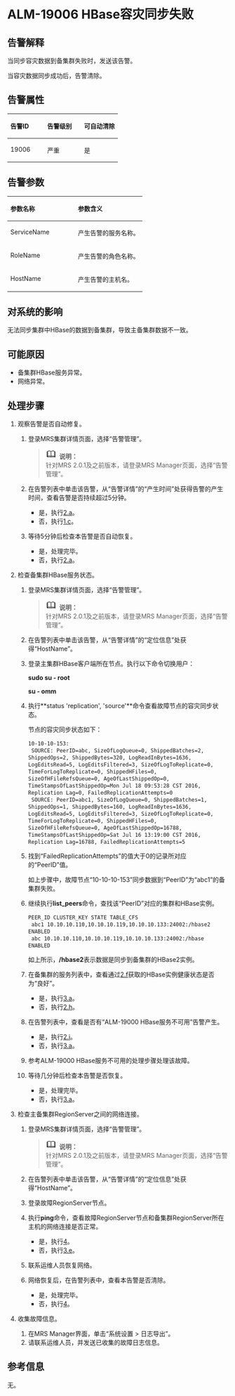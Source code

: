 # ALM-19006 HBase容灾同步失败<a name="ZH-CN_TOPIC_0191883111"></a>

## 告警解释<a name="zh-cn_topic_0191813928_section18389930"></a>

当同步容灾数据到备集群失败时，发送该告警。

当容灾数据同步成功后，告警清除。

## 告警属性<a name="zh-cn_topic_0191813928_section31291646"></a>

<a name="zh-cn_topic_0191813928_table57434139"></a>
<table><thead align="left"><tr id="zh-cn_topic_0191813928_row461342"><th class="cellrowborder" valign="top" width="33.33333333333333%" id="mcps1.1.4.1.1"><p id="zh-cn_topic_0191813928_p37368736"><a name="zh-cn_topic_0191813928_p37368736"></a><a name="zh-cn_topic_0191813928_p37368736"></a>告警ID</p>
</th>
<th class="cellrowborder" valign="top" width="33.33333333333333%" id="mcps1.1.4.1.2"><p id="zh-cn_topic_0191813928_p6968762"><a name="zh-cn_topic_0191813928_p6968762"></a><a name="zh-cn_topic_0191813928_p6968762"></a>告警级别</p>
</th>
<th class="cellrowborder" valign="top" width="33.33333333333333%" id="mcps1.1.4.1.3"><p id="zh-cn_topic_0191813928_p27598869"><a name="zh-cn_topic_0191813928_p27598869"></a><a name="zh-cn_topic_0191813928_p27598869"></a>可自动清除</p>
</th>
</tr>
</thead>
<tbody><tr id="zh-cn_topic_0191813928_row20915929"><td class="cellrowborder" valign="top" width="33.33333333333333%" headers="mcps1.1.4.1.1 "><p id="zh-cn_topic_0191813928_p16468652"><a name="zh-cn_topic_0191813928_p16468652"></a><a name="zh-cn_topic_0191813928_p16468652"></a>19006</p>
</td>
<td class="cellrowborder" valign="top" width="33.33333333333333%" headers="mcps1.1.4.1.2 "><p id="zh-cn_topic_0191813928_p58892473"><a name="zh-cn_topic_0191813928_p58892473"></a><a name="zh-cn_topic_0191813928_p58892473"></a>严重</p>
</td>
<td class="cellrowborder" valign="top" width="33.33333333333333%" headers="mcps1.1.4.1.3 "><p id="zh-cn_topic_0191813928_p5560998"><a name="zh-cn_topic_0191813928_p5560998"></a><a name="zh-cn_topic_0191813928_p5560998"></a>是</p>
</td>
</tr>
</tbody>
</table>

## 告警参数<a name="zh-cn_topic_0191813928_section13189358"></a>

<a name="zh-cn_topic_0191813928_table47787675"></a>
<table><thead align="left"><tr id="zh-cn_topic_0191813928_row20947391"><th class="cellrowborder" valign="top" width="50%" id="mcps1.1.3.1.1"><p id="zh-cn_topic_0191813928_p19017142"><a name="zh-cn_topic_0191813928_p19017142"></a><a name="zh-cn_topic_0191813928_p19017142"></a>参数名称</p>
</th>
<th class="cellrowborder" valign="top" width="50%" id="mcps1.1.3.1.2"><p id="zh-cn_topic_0191813928_p63993496"><a name="zh-cn_topic_0191813928_p63993496"></a><a name="zh-cn_topic_0191813928_p63993496"></a>参数含义</p>
</th>
</tr>
</thead>
<tbody><tr id="zh-cn_topic_0191813928_row16090703"><td class="cellrowborder" valign="top" width="50%" headers="mcps1.1.3.1.1 "><p id="zh-cn_topic_0191813928_p28278595"><a name="zh-cn_topic_0191813928_p28278595"></a><a name="zh-cn_topic_0191813928_p28278595"></a>ServiceName</p>
</td>
<td class="cellrowborder" valign="top" width="50%" headers="mcps1.1.3.1.2 "><p id="zh-cn_topic_0191813928_p8864859"><a name="zh-cn_topic_0191813928_p8864859"></a><a name="zh-cn_topic_0191813928_p8864859"></a>产生告警的服务名称。</p>
</td>
</tr>
<tr id="zh-cn_topic_0191813928_row12674872"><td class="cellrowborder" valign="top" width="50%" headers="mcps1.1.3.1.1 "><p id="zh-cn_topic_0191813928_p20031746"><a name="zh-cn_topic_0191813928_p20031746"></a><a name="zh-cn_topic_0191813928_p20031746"></a>RoleName</p>
</td>
<td class="cellrowborder" valign="top" width="50%" headers="mcps1.1.3.1.2 "><p id="zh-cn_topic_0191813928_p11958757"><a name="zh-cn_topic_0191813928_p11958757"></a><a name="zh-cn_topic_0191813928_p11958757"></a>产生告警的角色名称。</p>
</td>
</tr>
<tr id="zh-cn_topic_0191813928_row40519951"><td class="cellrowborder" valign="top" width="50%" headers="mcps1.1.3.1.1 "><p id="zh-cn_topic_0191813928_p60890569"><a name="zh-cn_topic_0191813928_p60890569"></a><a name="zh-cn_topic_0191813928_p60890569"></a>HostName</p>
</td>
<td class="cellrowborder" valign="top" width="50%" headers="mcps1.1.3.1.2 "><p id="zh-cn_topic_0191813928_p33189039"><a name="zh-cn_topic_0191813928_p33189039"></a><a name="zh-cn_topic_0191813928_p33189039"></a>产生告警的主机名。</p>
</td>
</tr>
</tbody>
</table>

## 对系统的影响<a name="zh-cn_topic_0191813928_section51595365"></a>

无法同步集群中HBase的数据到备集群，导致主备集群数据不一致。

## 可能原因<a name="zh-cn_topic_0191813928_section61705107"></a>

-   备集群HBase服务异常。
-   网络异常。

## 处理步骤<a name="zh-cn_topic_0191813928_section18475057"></a>

1.  观察告警是否自动修复。
    1.  登录MRS集群详情页面，选择“告警管理”。

        >![](public_sys-resources/icon-note.gif) **说明：**   
        >针对MRS 2.0.1及之前版本，请登录MRS Manager页面，选择“告警管理”。  

    2.  在告警列表中单击该告警，从“告警详情”的“产生时间”处获得告警的产生时间，查看告警是否持续超过5分钟。
        -   是，执行[2.a](#zh-cn_topic_0191813928_li1255962015108)。
        -   否，执行[1.c](#zh-cn_topic_0191813928_step3)。

    3.  <a name="zh-cn_topic_0191813928_step3"></a>等待5分钟后检查本告警是否自动恢复。
        -   是，处理完毕。
        -   否，执行[2.a](#zh-cn_topic_0191813928_li1255962015108)。

2.  检查备集群HBase服务状态。
    1.  <a name="zh-cn_topic_0191813928_li1255962015108"></a>登录MRS集群详情页面，选择“告警管理”。

        >![](public_sys-resources/icon-note.gif) **说明：**   
        >针对MRS 2.0.1及之前版本，请登录MRS Manager页面，选择“告警管理”。  

    2.  在告警列表中单击该告警，从“告警详情”的“定位信息”处获得“HostName”。
    3.  登录主集群HBase客户端所在节点。执行以下命令切换用户：

        **sudo su - root**

        **su - omm**

    4.  执行**status 'replication', 'source'**命令查看故障节点的容灾同步状态。

        节点的容灾同步状态如下：

        ```
        10-10-10-153: 
         SOURCE: PeerID=abc, SizeOfLogQueue=0, ShippedBatches=2, ShippedOps=2, ShippedBytes=320, LogReadInBytes=1636, LogEditsRead=5, LogEditsFiltered=3, SizeOfLogToReplicate=0, TimeForLogToReplicate=0, ShippedHFiles=0, SizeOfHFileRefsQueue=0, AgeOfLastShippedOp=0, TimeStampsOfLastShippedOp=Mon Jul 18 09:53:28 CST 2016, Replication Lag=0, FailedReplicationAttempts=0 
         SOURCE: PeerID=abc1, SizeOfLogQueue=0, ShippedBatches=1, ShippedOps=1, ShippedBytes=160, LogReadInBytes=1636, LogEditsRead=5, LogEditsFiltered=3, SizeOfLogToReplicate=0, TimeForLogToReplicate=0, ShippedHFiles=0, SizeOfHFileRefsQueue=0, AgeOfLastShippedOp=16788, TimeStampsOfLastShippedOp=Sat Jul 16 13:19:00 CST 2016, Replication Lag=16788, FailedReplicationAttempts=5
        ```

    5.  找到“FailedReplicationAttempts”的值大于0的记录所对应的“PeerID”值。

        如上步骤中，故障节点“10-10-10-153”同步数据到“PeerID”为“abc1”的备集群失败。

    6.  <a name="zh-cn_topic_0191813928_peerid"></a>继续执行**list\_peers**命令，查找该“PeerID”对应的集群和HBase实例。

        ```
        PEER_ID CLUSTER_KEY STATE TABLE_CFS 
         abc1 10.10.10.110,10.10.10.119,10.10.10.133:24002:/hbase2 ENABLED  
         abc 10.10.10.110,10.10.10.119,10.10.10.133:24002:/hbase ENABLED 
        ```

        如上所示，**/hbase2**表示数据是同步到备集群的HBase2实例。

    7.  在备集群的服务列表中，查看通过[2.f](#zh-cn_topic_0191813928_peerid)获取的HBase实例健康状态是否为“良好”。
        -   是，执行[3.a](#zh-cn_topic_0191813928_li594194191119)。
        -   否，执行[2.h](#zh-cn_topic_0191813928_alm-19000)。

    8.  <a name="zh-cn_topic_0191813928_alm-19000"></a>在告警列表中，查看是否有“ALM-19000 HBase服务不可用”告警产生。
        -   是，执行[2.i](#zh-cn_topic_0191813928_aalm-19006_mmccppss_process)。
        -   否，执行[3.a](#zh-cn_topic_0191813928_li594194191119)。

    9.  <a name="zh-cn_topic_0191813928_aalm-19006_mmccppss_process"></a>参考ALM-19000 HBase服务不可用的处理步骤处理该故障。
    10. 等待几分钟后检查本告警是否恢复。
        -   是，处理完毕。
        -   否，执行[3.a](#zh-cn_topic_0191813928_li594194191119)。

3.  检查主备集群RegionServer之间的网络连接。
    1.  <a name="zh-cn_topic_0191813928_li594194191119"></a>登录MRS集群详情页面，选择“告警管理”。

        >![](public_sys-resources/icon-note.gif) **说明：**   
        >针对MRS 2.0.1及之前版本，请登录MRS Manager页面，选择“告警管理”。  

    2.  在告警列表中单击该告警，从“告警详情”的“定位信息”处获得“HostName”。
    3.  登录故障RegionServer节点。
    4.  执行**ping**命令，查看故障RegionServer节点和备集群RegionServer所在主机的网络连接是否正常。
        -   是，执行[4](#zh-cn_topic_0191813928_li572522141314)。
        -   否，执行[3.e](#zh-cn_topic_0191813928_s1)。

    5.  <a name="zh-cn_topic_0191813928_s1"></a>联系运维人员恢复网络。
    6.  网络恢复后，在告警列表中，查看本告警是否清除。
        -   是，处理完毕。
        -   否，执行[4](#zh-cn_topic_0191813928_li572522141314)。

4.  <a name="zh-cn_topic_0191813928_li572522141314"></a>收集故障信息。
    1.  在MRS Manager界面，单击“系统设置 \> 日志导出”。
    2.  请联系运维人员，并发送已收集的故障日志信息。


## 参考信息<a name="zh-cn_topic_0191813928_section32057793"></a>

无。

